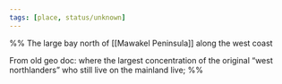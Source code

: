 ```yaml
---
tags: [place, status/unknown]
---
```


%% The large bay north of [[Mawakel Peninsula]] along the west coast

From old geo doc: where the largest concentration of the original “west northlanders” who still live on the mainland live;
%%
